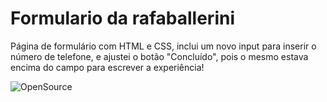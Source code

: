 # Formulario da rafaballerini

Página de formulário com HTML e CSS, inclui um novo input para inserir o número de telefone, e ajustei o botão "Concluído", pois o mesmo estava encima do campo para escrever a experiência!

![OpenSource](https://user-images.githubusercontent.com/65667183/105536003-70c66280-5cce-11eb-92fd-dd19b5a2f021.PNG)
